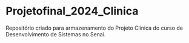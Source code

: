# Projetofinal_2024_Clinica
 Repositório criado para armazenamento do Projeto Clinica do curso de Desenvolvimento de Sistemas no Senai.
